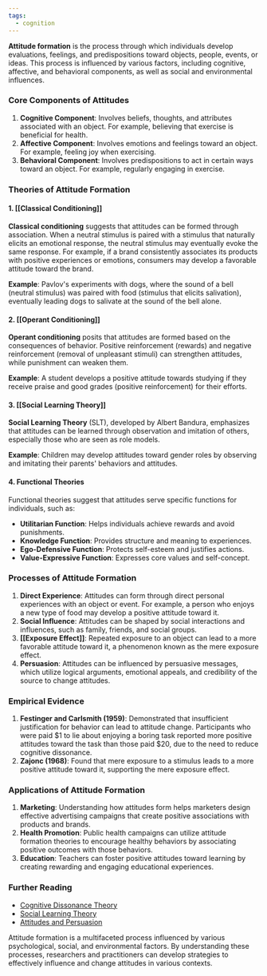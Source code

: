 ```yaml
---
tags:
  - cognition
---
```



**Attitude formation** is the process through which individuals develop evaluations, feelings, and predispositions toward objects, people, events, or ideas. This process is influenced by various factors, including cognitive, affective, and behavioral components, as well as social and environmental influences.

### Core Components of Attitudes

1. **Cognitive Component**: Involves beliefs, thoughts, and attributes associated with an object. For example, believing that exercise is beneficial for health.
2. **Affective Component**: Involves emotions and feelings toward an object. For example, feeling joy when exercising.
3. **Behavioral Component**: Involves predispositions to act in certain ways toward an object. For example, regularly engaging in exercise.

### Theories of Attitude Formation

#### 1. [[Classical Conditioning]]

**Classical conditioning** suggests that attitudes can be formed through association. When a neutral stimulus is paired with a stimulus that naturally elicits an emotional response, the neutral stimulus may eventually evoke the same response. For example, if a brand consistently associates its products with positive experiences or emotions, consumers may develop a favorable attitude toward the brand.

**Example**: Pavlov's experiments with dogs, where the sound of a bell (neutral stimulus) was paired with food (stimulus that elicits salivation), eventually leading dogs to salivate at the sound of the bell alone.

#### 2. [[Operant Conditioning]]

**Operant conditioning** posits that attitudes are formed based on the consequences of behavior. Positive reinforcement (rewards) and negative reinforcement (removal of unpleasant stimuli) can strengthen attitudes, while punishment can weaken them.

**Example**: A student develops a positive attitude towards studying if they receive praise and good grades (positive reinforcement) for their efforts.

#### 3. [[Social Learning Theory]]

**Social Learning Theory** (SLT), developed by Albert Bandura, emphasizes that attitudes can be learned through observation and imitation of others, especially those who are seen as role models.

**Example**: Children may develop attitudes toward gender roles by observing and imitating their parents' behaviors and attitudes.

#### 4. Functional Theories

Functional theories suggest that attitudes serve specific functions for individuals, such as:
- **Utilitarian Function**: Helps individuals achieve rewards and avoid punishments.
- **Knowledge Function**: Provides structure and meaning to experiences.
- **Ego-Defensive Function**: Protects self-esteem and justifies actions.
- **Value-Expressive Function**: Expresses core values and self-concept.

### Processes of Attitude Formation

1. **Direct Experience**: Attitudes can form through direct personal experiences with an object or event. For example, a person who enjoys a new type of food may develop a positive attitude toward it.
2. **Social Influence**: Attitudes can be shaped by social interactions and influences, such as family, friends, and social groups.
3. **[[Exposure Effect]]**: Repeated exposure to an object can lead to a more favorable attitude toward it, a phenomenon known as the mere exposure effect.
4. **Persuasion**: Attitudes can be influenced by persuasive messages, which utilize logical arguments, emotional appeals, and credibility of the source to change attitudes.

### Empirical Evidence

1. **Festinger and Carlsmith (1959)**: Demonstrated that insufficient justification for behavior can lead to attitude change. Participants who were paid $1 to lie about enjoying a boring task reported more positive attitudes toward the task than those paid $20, due to the need to reduce cognitive dissonance.
2. **Zajonc (1968)**: Found that mere exposure to a stimulus leads to a more positive attitude toward it, supporting the mere exposure effect.

### Applications of Attitude Formation

1. **Marketing**: Understanding how attitudes form helps marketers design effective advertising campaigns that create positive associations with products and brands.
2. **Health Promotion**: Public health campaigns can utilize attitude formation theories to encourage healthy behaviors by associating positive outcomes with those behaviors.
3. **Education**: Teachers can foster positive attitudes toward learning by creating rewarding and engaging educational experiences.

### Further Reading

- [Cognitive Dissonance Theory](https://www.simplypsychology.org/cognitive-dissonance.html)
- [Social Learning Theory](https://www.simplypsychology.org/bandura.html)
- [Attitudes and Persuasion](https://www.verywellmind.com/attitudes-how-they-form-change-shape-behavior-2795897)

Attitude formation is a multifaceted process influenced by various psychological, social, and environmental factors. By understanding these processes, researchers and practitioners can develop strategies to effectively influence and change attitudes in various contexts.